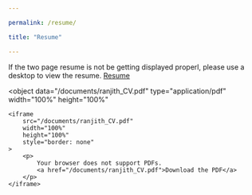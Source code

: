 ```yaml
---

permalink: /resume/

title: "Resume"

---
```



If the two page resume is not be getting displayed properl, please use a desktop to view the resume. [Resume](/documents/ranjith_CV.pdf)

<!-- <iframe
    src="/documents/Ansh_Shah_s_CV-6.pdf"
    width="900"
    height="2540"
    style="border:none"
></iframe> -->


<object
	data="/documents/ranjith_CV.pdf"
	type="application/pdf"
	width="100%"
	height="100%"
>
	<iframe
		src="/documents/ranjith_CV.pdf"
		width="100%"
		height="100%"
		style="border: none"
	>
		<p>
			Your browser does not support PDFs.
			<a href="/documents/ranjith_CV.pdf">Download the PDF</a>
		</p>
	</iframe>
</object>
